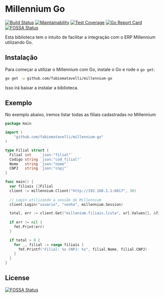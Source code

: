 # Millennium Go

[![Build Status](https://travis-ci.org/fabiomatavelli/millennium-go.svg?branch=master)](https://travis-ci.org/fabiomatavelli/millennium-go)
[![Maintainability](https://api.codeclimate.com/v1/badges/85c1d065ae5a2a15aff2/maintainability)](https://codeclimate.com/github/fabiomatavelli/millennium-go/maintainability)
[![Test Coverage](https://api.codeclimate.com/v1/badges/85c1d065ae5a2a15aff2/test_coverage)](https://codeclimate.com/github/fabiomatavelli/millennium-go/test_coverage)
[![Go Report Card](https://goreportcard.com/badge/github.com/fabiomatavelli/millennium-go)](https://goreportcard.com/report/github.com/fabiomatavelli/millennium-go)
[![FOSSA Status](https://app.fossa.io/api/projects/git%2Bgithub.com%2Ffabiomatavelli%2Fmillennium-go.svg?type=shield)](https://app.fossa.io/projects/git%2Bgithub.com%2Ffabiomatavelli%2Fmillennium-go?ref=badge_shield)

Esta biblioteca tem o intuito de facilitar a integração com o ERP Millennium utilizando Go.

## Instalação

Para começar a utilizar o Millennium com Go, instale o Go e rode o `go get`:

```bash
go get -u github.com/fabiomatavelli/millennium-go
```

Isso irá baixar a instalar a biblioteca.

## Exemplo

No exemplo abaixo, iremos listar todas as filiais cadastradas no Millennium

```go
package main

import (
	"github.com/fabiomatavelli/millennium-go"
)

type Filial struct {
  Filial int    `json:"filial"`
  Codigo string `json:"cod_filial"`
  Nome   string `json:"nome"`
  CNPJ   string `json:"cnpj"`
}

func main() {
  var filiais []Filial
  client := millennium.Client("http://192.168.1.1:6017", 30)
  
  // Login utilizando a sessão do Millennium
  client.Login("usuario", "senha", millennium.Session)

  total, err := client.Get("millenium.filiais.lista", url.Values{}, &filiais)
  
  if err != nil {
    fmt.Print(err)
  }

  if total > 0 {
    for _, filial := range filiais {
      fmt.Printf("Filial: %s CNPJ: %s", filial.Nome, filial.CNPJ)
    }
  }
}
```

## License
[![FOSSA Status](https://app.fossa.io/api/projects/git%2Bgithub.com%2Ffabiomatavelli%2Fmillennium-go.svg?type=large)](https://app.fossa.io/projects/git%2Bgithub.com%2Ffabiomatavelli%2Fmillennium-go?ref=badge_large)